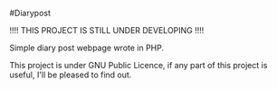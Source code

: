#Diarypost

!!!! THIS PROJECT IS STILL UNDER DEVELOPING !!!!

Simple diary post webpage wrote in PHP.

This project is under GNU Public Licence, if any part of this project is useful, I'll be pleased to find out.
